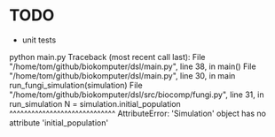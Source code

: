 # TODO

+ unit tests


 python main.py 
Traceback (most recent call last):
  File "/home/tom/github/biokomputer/dsl/main.py", line 38, in <module>
    main()
  File "/home/tom/github/biokomputer/dsl/main.py", line 30, in main
    run_fungi_simulation(simulation)
  File "/home/tom/github/biokomputer/dsl/src/biocomp/fungi.py", line 31, in run_simulation
    N = simulation.initial_population
        ^^^^^^^^^^^^^^^^^^^^^^^^^^^^^
AttributeError: 'Simulation' object has no attribute 'initial_population'
